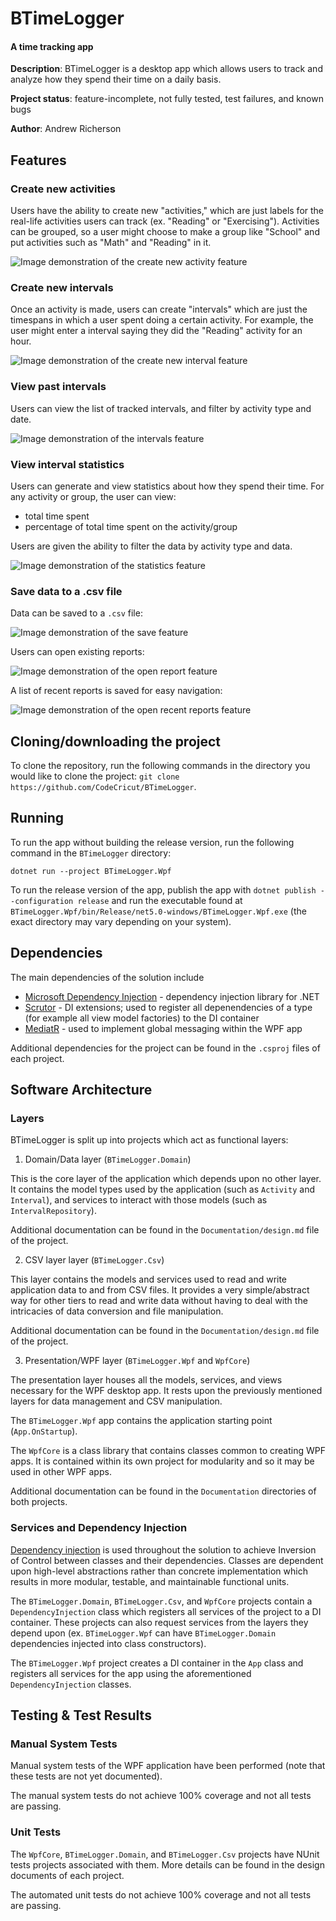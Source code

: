 # BTimeLogger

#### A time tracking app

**Description**: BTimeLogger is a desktop app which allows users to track and analyze how they spend their time on a daily basis.

**Project status**: feature-incomplete, not fully tested, test failures, and known bugs

**Author**: Andrew Richerson

## Features

### Create new activities

Users have the ability to create new "activities," which are just labels for the real-life activities users can track (ex. "Reading" or "Exercising").
Activities can be grouped, so a user might choose to make a group like "School" and put activities such as "Math" and "Reading" in it.

![Image demonstration of the create new activity feature](/Resources/Create_New_Activity_Demo.png)

### Create new intervals

Once an activity is made, users can create "intervals" which are just the timespans in which a user spent doing a certain activity. For example,
the user might enter a interval saying they did the "Reading" activity for an hour.

![Image demonstration of the create new interval feature](/Resources/Create_New_Interval_Demo.png)

### View past intervals

Users can view the list of tracked intervals, and filter by activity type and date.

![Image demonstration of the intervals feature](/Resources/Intervals_Demo.png)

### View interval statistics

Users can generate and view statistics about how they spend their time. For any activity or group, the user can view:

-   total time spent
-   percentage of total time spent on the activity/group

Users are given the ability to filter the data by activity type and data.

![Image demonstration of the statistics feature](/Resources/Statistics_Demo.png)

### Save data to a .csv file

Data can be saved to a `.csv` file:

![Image demonstration of the save feature](/Resources/Save_As_Demo.png)

Users can open existing reports:

![Image demonstration of the open report feature](/Resources/Open_Report_Demo.png)

A list of recent reports is saved for easy navigation:

![Image demonstration of the open recent reports feature](/Resources/Home_Recents_Demo.png)

## Cloning/downloading the project

To clone the repository, run the following commands in the directory you would like to clone the project: `git clone https://github.com/CodeCricut/BTimeLogger`.

## Running

To run the app without building the release version, run the following command in the `BTimeLogger` directory:

`dotnet run --project BTimeLogger.Wpf`

To run the release version of the app, publish the app with `dotnet publish --configuration release` and run the executable found at `BTimeLogger.Wpf/bin/Release/net5.0-windows/BTimeLogger.Wpf.exe` (the exact directory may vary depending on your system).

## Dependencies

The main dependencies of the solution include

-   [Microsoft Dependency Injection](https://www.nuget.org/packages/Microsoft.Extensions.DependencyInjection) - dependency injection library for .NET
-   [Scrutor](https://github.com/khellang/Scrutor) - DI extensions; used to register all depenendencies of a type (for example all view model factories) to the DI container
-   [MediatR](https://github.com/jbogard/MediatR) - used to implement global messaging within the WPF app

Additional dependencies for the project can be found in the `.csproj` files of each project.

## Software Architecture

### Layers

BTimeLogger is split up into projects which act as functional layers:

1. Domain/Data layer (`BTimeLogger.Domain`)

This is the core layer of the application which depends upon no other layer. It contains the
model types used by the application (such as `Activity` and `Interval`), and services to interact with those models (such as `IntervalRepository`).

Additional documentation can be found in the `Documentation/design.md` file of the project.

2. CSV layer layer (`BTimeLogger.Csv`)

This layer contains the models and services used to read and write application data to and from CSV files. It provides a very simple/abstract way for other tiers to read and write data without having to deal with the intricacies of data conversion and file manipulation.

Additional documentation can be found in the `Documentation/design.md` file of the project.

3. Presentation/WPF layer (`BTimeLogger.Wpf` and `WpfCore`)

The presentation layer houses all the models, services, and views necessary for the WPF desktop app. It rests upon the previously mentioned layers for data management and CSV manipulation.

The `BTimeLogger.Wpf` app contains the application starting point (`App.OnStartup`).

The `WpfCore` is a class library that contains classes common to creating WPF apps. It is contained within its own project for modularity and so it may be used in other WPF apps.

Additional documentation can be found in the `Documentation` directories of both projects.

### Services and Dependency Injection

[Dependency injection](https://docs.microsoft.com/en-us/dotnet/core/extensions/dependency-injection) is used throughout the solution to achieve Inversion of Control between classes and their dependencies. Classes are dependent upon high-level abstractions rather than concrete implementation which results in more modular, testable, and maintainable functional units.

The `BTimeLogger.Domain`, `BTimeLogger.Csv`, and `WpfCore` projects contain a `DependencyInjection` class which registers all services of the project to a DI container. These projects can also request services from the layers they depend upon (ex. `BTimeLogger.Wpf` can have `BTimeLogger.Domain` dependencies injected into class constructors).

The `BTimeLogger.Wpf` project creates a DI container in the `App` class and registers all services for the app using the aforementioned `DependencyInjection` classes.

## Testing & Test Results

### Manual System Tests

Manual system tests of the WPF application have been performed (note that these
tests are not yet documented).

The manual system tests do not achieve 100% coverage and not all tests are passing.

### Unit Tests

The `WpfCore`, `BTimeLogger.Domain`, and `BTimeLogger.Csv` projects have NUnit tests projects associated with them. More details can be found in the design documents of each project.

The automated unit tests do not achieve 100% coverage and not all tests are passing.
